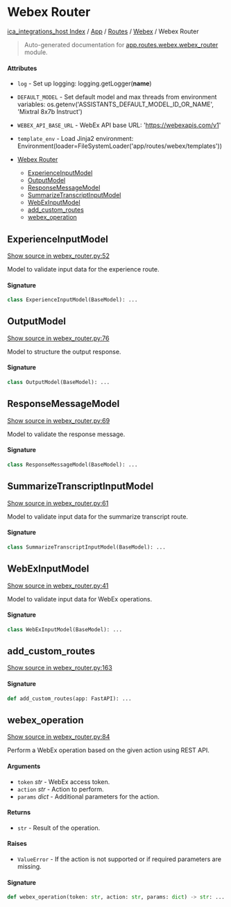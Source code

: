 # Webex Router

[ica_integrations_host Index](../../../README.md#ica_integrations_host-index) / [App](../../index.md#app) / [Routes](../index.md#routes) / [Webex](./index.md#webex) / Webex Router

> Auto-generated documentation for [app.routes.webex.webex_router](https://github.ibm.com/destiny/ica_integrations_host/blob/main/app/routes/webex/webex_router.py) module.

#### Attributes

- `log` - Set up logging: logging.getLogger(__name__)

- `DEFAULT_MODEL` - Set default model and max threads from environment variables: os.getenv('ASSISTANTS_DEFAULT_MODEL_ID_OR_NAME', 'Mixtral 8x7b Instruct')

- `WEBEX_API_BASE_URL` - WebEx API base URL: 'https://webexapis.com/v1'

- `template_env` - Load Jinja2 environment: Environment(loader=FileSystemLoader('app/routes/webex/templates'))


- [Webex Router](#webex-router)
  - [ExperienceInputModel](#experienceinputmodel)
  - [OutputModel](#outputmodel)
  - [ResponseMessageModel](#responsemessagemodel)
  - [SummarizeTranscriptInputModel](#summarizetranscriptinputmodel)
  - [WebExInputModel](#webexinputmodel)
  - [add_custom_routes](#add_custom_routes)
  - [webex_operation](#webex_operation)

## ExperienceInputModel

[Show source in webex_router.py:52](https://github.ibm.com/destiny/ica_integrations_host/blob/main/app/routes/webex/webex_router.py#L52)

Model to validate input data for the experience route.

#### Signature

```python
class ExperienceInputModel(BaseModel): ...
```



## OutputModel

[Show source in webex_router.py:76](https://github.ibm.com/destiny/ica_integrations_host/blob/main/app/routes/webex/webex_router.py#L76)

Model to structure the output response.

#### Signature

```python
class OutputModel(BaseModel): ...
```



## ResponseMessageModel

[Show source in webex_router.py:69](https://github.ibm.com/destiny/ica_integrations_host/blob/main/app/routes/webex/webex_router.py#L69)

Model to validate the response message.

#### Signature

```python
class ResponseMessageModel(BaseModel): ...
```



## SummarizeTranscriptInputModel

[Show source in webex_router.py:61](https://github.ibm.com/destiny/ica_integrations_host/blob/main/app/routes/webex/webex_router.py#L61)

Model to validate input data for the summarize transcript route.

#### Signature

```python
class SummarizeTranscriptInputModel(BaseModel): ...
```



## WebExInputModel

[Show source in webex_router.py:41](https://github.ibm.com/destiny/ica_integrations_host/blob/main/app/routes/webex/webex_router.py#L41)

Model to validate input data for WebEx operations.

#### Signature

```python
class WebExInputModel(BaseModel): ...
```



## add_custom_routes

[Show source in webex_router.py:163](https://github.ibm.com/destiny/ica_integrations_host/blob/main/app/routes/webex/webex_router.py#L163)

#### Signature

```python
def add_custom_routes(app: FastAPI): ...
```



## webex_operation

[Show source in webex_router.py:84](https://github.ibm.com/destiny/ica_integrations_host/blob/main/app/routes/webex/webex_router.py#L84)

Perform a WebEx operation based on the given action using REST API.

#### Arguments

- `token` *str* - WebEx access token.
- `action` *str* - Action to perform.
- `params` *dict* - Additional parameters for the action.

#### Returns

- `str` - Result of the operation.

#### Raises

- `ValueError` - If the action is not supported or if required parameters are missing.

#### Signature

```python
def webex_operation(token: str, action: str, params: dict) -> str: ...
```
